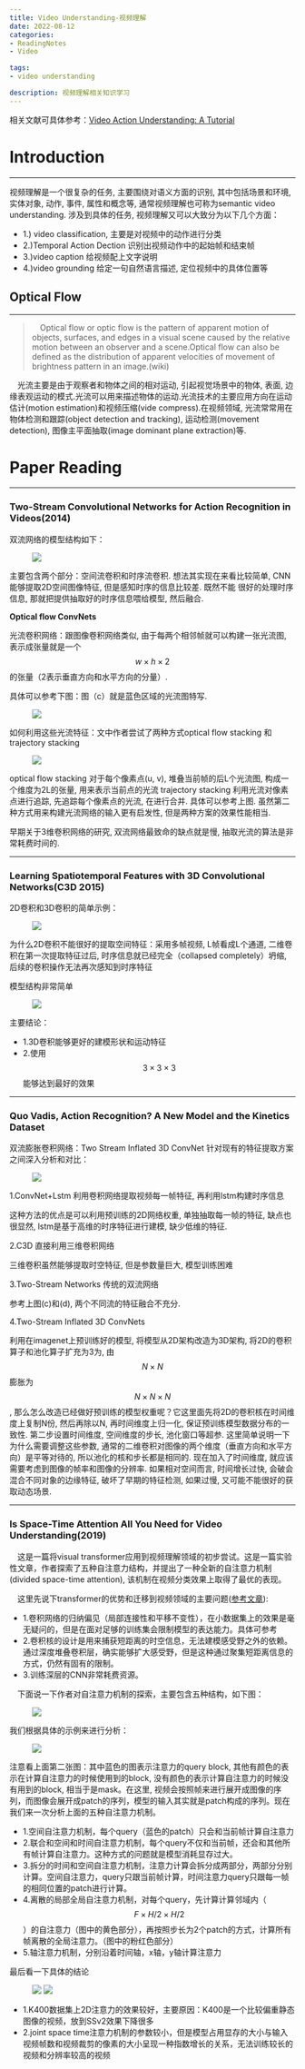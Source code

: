 ```yaml
---
title: Video Understanding-视频理解
date: 2022-08-12
categories:
- ReadingNotes
- Video

tags:
- video understanding

description: 视频理解相关知识学习
---
```

相关文献可具体参考：[Video Action Understanding: A Tutorial](https://arxiv.org/pdf/2010.06647v1.pdf)

# Introduction
----------------------------------------------------------
视频理解是一个很复杂的任务, 主要围绕对语义方面的识别, 其中包括场景和环境, 实体对象, 动作, 事件, 属性和概念等, 通常视频理解也可称为semantic video understanding.
涉及到具体的任务, 视频理解又可以大致分为以下几个方面：
- 1.) video classification, 主要是对视频中的动作进行分类 
- 2.)Temporal Action Dection 识别出视频动作中的起始帧和结束帧 
- 3.)video caption 给视频配上文字说明 
- 4.)video grounding 给定一句自然语言描述, 定位视频中的具体位置等

## Optical Flow
--------------------------------------------------------------
>&emsp;Optical flow or optic flow is the pattern of apparent motion of objects,  surfaces,  and edges in a visual scene caused by the relative motion between an observer and a scene.Optical flow can also be defined as the distribution of apparent velocities of movement of brightness pattern in an image.(wiki)

&emsp;光流主要是由于观察者和物体之间的相对运动, 引起视觉场景中的物体, 表面, 边缘表观运动的模式.光流可以用来描述物体的运动.光流技术的主要应用方向在运动估计(motion estimation)和视频压缩(vide compress).在视频领域, 光流常常用在物体检测和跟踪(object detection and tracking), 运动检测(movement detection), 图像主平面抽取(image dominant plane extraction)等.

# Paper Reading
--------------------------------------------------------------

### Two-Stream Convolutional Networks for Action Recognition in Videos(2014)
双流网络的模型结构如下：
<figure>
<a><img src="{{site.url}}/pictures/vd_img.png"></a>
</figure>

主要包含两个部分：空间流卷积和时序流卷积. 想法其实现在来看比较简单, CNN能够提取2D空间图像特征, 但是感知时序的信息比较差. 既然不能
很好的处理时序信息, 那就把提供抽取好的时序信息喂给模型, 然后融合. 

**Optical flow ConvNets**

光流卷积网络：跟图像卷积网络类似, 由于每两个相邻帧就可以构建一张光流图, 表示成张量就是一个$$w\times h \times 2$$的张量（2表示垂直方向和水平方向的分量）. 

具体可以参考下图：图（c）就是蓝色区域的光流图特写. 

<figure>
<a><img src="{{site.url}}/pictures/vd_img_1.png"></a>
</figure>

如何利用这些光流特征：文中作者尝试了两种方式optical flow stacking 和trajectory stacking
<figure>
<a><img src="{{site.url}}/pictures/vd_img_2.png"></a>
</figure>
optical flow stacking 对于每个像素点(u, v), 堆叠当前帧的后L个光流图, 构成一个维度为2L的张量, 用来表示当前点的光流
trajectory stacking 利用光流对像素点进行追踪, 先追踪每个像素点的光流, 在进行合并. 具体可以参考上图. 
虽然第二种方式用来构建光流网络的输入更有启发性, 但是两种方案的效果性能相当. 

早期关于3维卷积网络的研究, 双流网络最致命的缺点就是慢, 抽取光流的算法是非常耗费时间的. 

--------------------------------------------------------------
### Learning Spatiotemporal Features with 3D Convolutional Networks(C3D 2015)

2D卷积和3D卷积的简单示例：
<figure>
<a><img src="{{site.url}}/pictures/vd_img_3.png"></a>
</figure>
为什么2D卷积不能很好的提取空间特征：采用多帧视频, L帧看成L个通道, 二维卷积在第一次提取特征过后, 
时序信息就已经完全（collapsed completely）坍缩, 后续的卷积操作无法再次感知到时序特征

模型结构非常简单
<figure>
<a><img src="{{site.url}}/pictures/vd_img_4.png"></a>
</figure>

主要结论：

- 1.3D卷积能够更好的建模形状和运动特征
- 2.使用$$3\times 3\times 3$$能够达到最好的效果


--------------------------------------------------------------
### Quo Vadis,  Action Recognition? A New Model and the Kinetics Dataset

双流膨胀卷积网络：Two Stream Inflated 3D ConvNet
针对现有的特征提取方案之间深入分析和对比：
<figure>
<a><img src="{{site.url}}/pictures/vd_img_5.png"></a>
</figure>

1.ConvNet+Lstm 利用卷积网络提取视频每一帧特征, 再利用lstm构建时序信息

这种方法的优点是可以利用预训练的2D网络权重, 单独抽取每一帧的特征, 缺点也很显然, lstm是基于高维的时序特征进行建模, 缺少低维的特征. 

2.C3D 直接利用三维卷积网络

三维卷积虽然能够提取时空特征, 但是参数量巨大, 模型训练困难

3.Two-Stream Networks 传统的双流网络

参考上图(c)和(d), 两个不同流的特征融合不充分. 

4.Two-Stream Inflated 3D ConvNets

利用在imagenet上预训练好的模型, 将模型从2D架构改造为3D架构, 将2D的卷积算子和池化算子扩充为3为, 由 $$N\times N$$ 膨胀为 $$N\times N\times N$$, 那么怎么改造已经做好预训练的模型权重呢？它这里面先将2D的卷积核在时间维度上复制N份, 然后再除以N, 再时间维度上归一化, 保证预训练模型数据分布的一致性. 第二步设置时间维度, 空间维度的步长, 池化窗口等超参. 这里简单说明一下为什么需要调整这些参数, 通常的二维卷积对图像的两个维度（垂直方向和水平方向）是平等对待的, 所以池化的核和步长都是相同的. 现在加入了时间维度, 就应该需要考虑到图像的帧率和图像的分辨率. 如果相对空间而言, 时间增长过快, 会破会混合不同对象的边缘特征, 破坏了早期的特征检测, 如果过慢, 又可能不能很好的获取动态场景. 

--------------------------------------------------------------
### Is Space-Time Attention All You Need for Video Understanding(2019)
&emsp;这是一篇将visual transformer应用到视频理解领域的初步尝试。这是一篇实验性文章，作者探索了五种自注意力结构，并提出了一种全新的自注意力机制(divided space-time attention), 该机制在视频分类效果上取得了最优的表现。

&emsp;这里先说下transformer的优势和迁移到视频领域的主要问题([参考文章](https://arxiv.org/pdf/2102.05095.pdf)):

- 1.卷积网络的归纳偏见（局部连接性和平移不变性），在小数据集上的效果是毫无疑问的，但是在面对足够的训练集会限制模型的表达能力。具体可参考
- 2.卷积核的设计是用来捕获短距离的时空信息，无法建模感受野之外的依赖。通过深度堆叠卷积层，确实能够扩大感受野，但是这种通过聚集短距离信息的方式，仍然有固有的限制。
- 3.训练深层的CNN非常耗费资源。

&emsp;下面说一下作者对自注意力机制的探索，主要包含五种结构，如下图：

<figure>
<a><img src="{{site.url}}/pictures/vd_img_6.png"></a>
</figure>
我们根据具体的示例来进行分析：
<figure>
<a><img src="{{site.url}}/pictures/vd_img_7.png"></a>
</figure>

注意看上面第二张图：其中蓝色的图表示注意力的query block, 其他有颜色的表示在计算自注意力的时候使用到的block, 没有颜色的表示计算自注意力的时候没有用到的block, 相当于是mask。在这里, 视频会按照帧来进行展开成图像的序列，而图像会展开成patch的序列，模型的输入其实就是patch构成的序列。现在我们来一次分析上面的五种自注意力机制。
- 1.空间自注意力机制，每个query（蓝色的patch）只会和当前帧计算自注意力
- 2.联合和空间和时间自注意力机制，每个query不仅和当前帧，还会和其他所有帧计算自注意力。这种方式的问题就是模型消耗显存过大。
- 3.拆分的时间和空间自注意力机制，注意力计算会拆分成两部分，两部分分别计算。空间自注意力，query只跟当前帧计算，时间注意力query只跟每一帧的相同位置的patch进行计算。
- 4.离散的局部全局自注意力机制，对每个query，先计算计算邻域内（$$F\times H/2 \times H/2$$）的自注意力（图中的黄色部分），再按照步长为2个patch的方式，计算所有帧离散的全局注意力。（图中的粉红色部分）
- 5.轴注意力机制，分别沿着时间轴，x轴，y轴计算注意力


最后看一下具体的结论
<figure>
<a><img src="{{site.url}}/pictures/vd_img_8.png"></a>
<a><img src="{{site.url}}/pictures/vd_img_9.png"></a>
</figure>

- 1.K400数据集上2D注意力的效果较好，主要原因：K400是一个比较偏重静态图像的视频，放到SSv2效果下降很多
- 2.joint space time注意力机制的参数较小，但是模型占用显存的大小与输入视频帧数和视频裁剪的像素的大小呈现一种指数增长的关系，无法训练较长的视频和分辨率较高的视频
